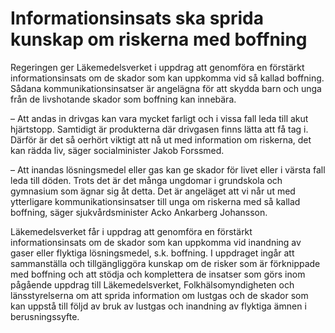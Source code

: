 # Informationsinsats ska sprida kunskap om riskerna med boffning

Regeringen ger Läkemedelsverket i uppdrag att genomföra en förstärkt informationsinsats om de skador som kan uppkomma vid så kallad boffning. Sådana kommunikationsinsatser är angelägna för att skydda barn och unga från de livshotande skador som boffning kan innebära.

– Att andas in drivgas kan vara mycket farligt och i vissa fall leda till akut hjärtstopp. Samtidigt är produkterna där drivgasen finns lätta att få tag i. Därför är det så oerhört viktigt att nå ut med information om riskerna, det kan rädda liv, säger socialminister Jakob Forssmed.

– Att inandas lösningsmedel eller gas kan ge skador för livet eller i värsta fall leda till döden. Trots det är det många ungdomar i grundskola och gymnasium som ägnar sig åt detta. Det är angeläget att vi når ut med ytterligare kommunikationsinsatser till unga om riskerna med så kallad boffning, säger sjukvårdsminister Acko Ankarberg Johansson.

Läkemedelsverket får i uppdrag att genomföra en förstärkt informationsinsats om de skador som kan uppkomma vid inandning av gaser eller flyktiga lösningsmedel, s.k. boffning. I uppdraget ingår att sammanställa och tillgängliggöra kunskap om de risker som är förknippade med boffning och att stödja och komplettera de insatser som görs inom pågående uppdrag till Läkemedelsverket, Folkhälsomyndigheten och länsstyrelserna om att sprida information om lustgas och de skador som kan uppstå till följd av bruk av lustgas och inandning av flyktiga ämnen i berusningssyfte.
